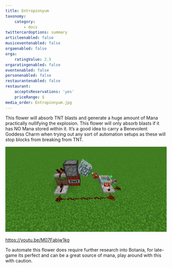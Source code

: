 ```yaml
---
title: Entropinnyum
taxonomy:
    category:
        - docs
twittercardoptions: summary
articleenabled: false
musiceventenabled: false
orgaenabled: false
orga:
    ratingValue: 2.5
orgaratingenabled: false
eventenabled: false
personenabled: false
restaurantenabled: false
restaurant:
    acceptsReservations: 'yes'
    priceRange: $
media_order: Entropinnyum.jpg
---
```


This flower will absorb TNT blasts and generate a huge amount of Mana practically nullifying the explosion. This flower will only absorb blasts if it has NO Mana stored within it. It’s a good idea to carry a Benevolent Goddess Charm when trying out any sort of automation setups as these will stop blocks from breaking from TNT.

![](Entropinnyum.jpg)

https://youtu.be/M07Fabjw1kg

To automate this flower does require further research into Botania, for late-game its perfect and can be a great source of mana, play around with this with caution.
